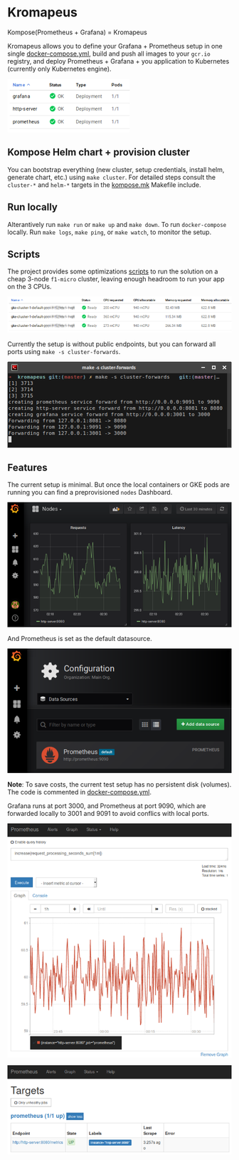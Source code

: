 Kromapeus
=========
Kompose(Prometheus + Grafana) = Kromapeus

Kromapeus allows you to define your Grafana + Prometheus setup
in one single [docker-compose.yml](docker-compose.yml),
build and push all images to your `gcr.io` registry, and
deploy Prometheus + Grafana + you application to Kubernetes
(currently only Kubernetes engine).

![gke workloads](docs/gke-workloads.png)

Kompose Helm chart + provision cluster
--------------------------------------
You can bootstrap everything (new cluster, setup credentials,
install helm, generate chart, etc.) using `make cluster`.
For detailed steps consult the `cluster-*` and `helm-*` targets
in the [kompose.mk](kompose.mk) Makefile include.

Run locally
-----------
Alterantively run `make run` or `make up` and `make down`.
To run `docker-compose` locally. Run `make logs`, `make ping`, or
`make watch`, to monitor the setup.

Scripts
-------
The project provides some optimizations [scripts](scripts) to run
the solution on a cheap 3-node `f1-micro` cluster, leaving enough
headroom to run your app on the 3 CPUs.

![gke nodes](docs/gke-nodes.png)

Currently the setup is without public endpoints, but you can forward
all ports using `make -s cluster-forwards`.

![make forwards](docs/make-forward.png)


Features
--------
The current setup is minimal. But once the local containers or GKE pods
are running you can find a preprovisioned `nodes` Dashboard.

![grafana dashboard](docs/grafana.png)

And Prometheus is set as the default datasource.

![grafana datasource](docs/grafana-datasources.png)

**Note**: To save costs, the current test setup has no persistent disk (volumes).
The code is commented in [docker-compose.yml](docker-compose.yml).

Grafana runs at port 3000, and Prometheus at port 9090, which are forwarded
locally to 3001 and 9091 to avoid conflics with local ports.

![prometheus](docs/prometheus.png)

![prometheus targets](docs/prometheus-targets.png)

